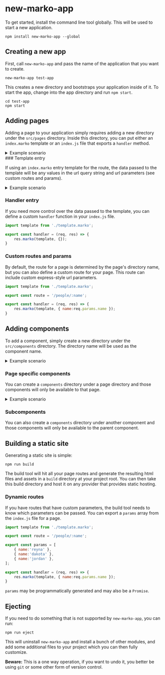 # new-marko-app

To get started, install the command line tool globally.  This will be used to start a new application.

```
npm install new-marko-app --global
```

## Creating a new app

First, call `new-marko-app` and pass the name of the application that you want to create.

```
new-marko-app test-app
```

This creates a new directory and bootstraps your application inside of it.  To start the app, change into the app directory and run `npm start`.

```
cd test-app
npm start
```

## Adding pages

Adding a page to your application simply requires adding a new directory under the `src/pages` directory.  Inside this directory, you can put either an `index.marko` template or an `index.js` file that exports a `handler` method.

<details>
<summary>Example scenario</summary>
>
> Given a directory structure like this:
>
> ```
> ⤷ src/
>    ⤷ pages/
>       ⤷ my-page/
>          ⤷ index.marko
> ```
>
> Hitting `/my-page` will render `index.marko`.
</details>
### Template entry

If using an `index.marko` entry template for the route, the data passed to the template will be any values in the url query string and url parameters (see custom routes and params).  

<details>
<summary>Example scenario</summary>
>
> Given a route:
> ```
> /people/:name
> ```
>
> And a template:
> ```html
> <ul>
>     <li>${data.name}</li>
>     <li>${data.age}</li>
</ul>
> ```
>
> When you hit the following url:
> ```
> /people/frank?age=27
> ```
>
> The rendered output would be:
> ```html
> <ul>
>     <li>frank</li>
>     <li>27</li>
> </ul>
> ```
</details>

### Handler entry

If you need more control over the data passed to the template, you can define a custom `handler` function in your `index.js` file.

```js
import template from './template.marko';

export const handler = (req, res) => {
    res.marko(template, {});
}
```

### Custom routes and params

By default, the route for a page is determined by the page's directory name, but you can also define a custom route for your page.  This route can include custom express-style url parameters.

```js
import template from './template.marko';

export const route = '/people/:name';

export const handler = (req, res) => {
    res.marko(template, { name:req.params.name });
}
```

## Adding components

To add a component, simply create a new directory under the `src/components` directory.  The directory name will be used as the component name.

<details>
<summary>Example scenario</summary>
>
> Given a directory structure like this:
>
> ```
> ⤷ src/
>    ⤷ components/
>       ⤷ my-component/
>          ⤷ index.marko
> ```
>
> You will be able to use your component in any other component template or page template:
> ```html
> <my-component foo=123/>
> ```
</details>

### Page specific components

You can create a `components` directory under a page directory and those components will only be available to that page.

<details>
<summary>Example scenario</summary>
>
> Given a directory structure like this:
>
> ```
> ⤷ src/
>    ⤷ pages/
>       ⤷ my-page/
>          ⤷ components/
>             ⤷ my-component/
>                ⤷ index.marko
>          ⤷ index.marko
> ```
>
> You will only be able to use your component in from the `my-page/index.marko` template or other components defined under `my-page/components`.
</details>

### Subcomponents

You can also create a `components` directory under another component and those components will only be available to the parent component.

## Building a static site

Generating a static site is simple:

```
npm run build
```

The build tool will hit all your page routes and generate the resulting html files and assets in a `build` directory at your project root.  You can then take this build directory and host it on any provider that provides static hosting.

### Dynamic routes

If you have routes that have custom parameters, the build tool needs to know which parameters can be passed.  You can export a `params` array from the `index.js` file for a page.

```js
import template from './template.marko';

export const route = '/people/:name';

export const params = [
    { name:'reyna' },
    { name:'dakota' },
    { name:'jordan' },
];

export const handler = (req, res) => {
    res.marko(template, { name:req.params.name });
}
```

`params` may be programmatically generated and may also be a `Promise`.

## Ejecting

If you need to do something that is not supported by `new-marko-app`, you can run:

```
npm run eject
```

This will uninstall `new-marko-app` and install a bunch of other modules, and add some additional files to your project which you can then fully customize.

**Beware:** This is a one way operation, if you want to undo it, you better be using `git` or some other form of version control.
